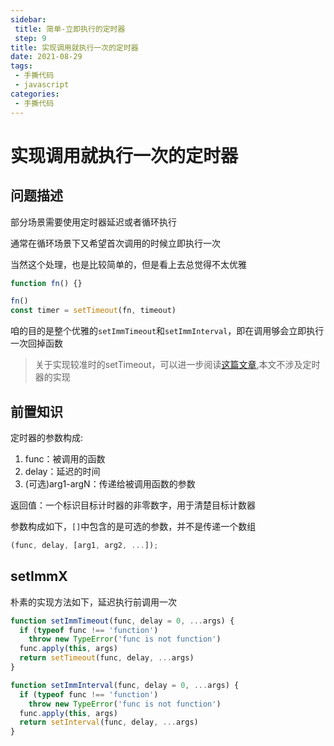 ```yaml
---
sidebar:
 title: 简单-立即执行的定时器
 step: 9
title: 实现调用就执行一次的定时器
date: 2021-08-29
tags:
 - 手撕代码
 - javascript
categories:
 - 手撕代码
---
```

# 实现调用就执行一次的定时器

## 问题描述
部分场景需要使用定时器延迟或者循环执行

通常在循环场景下又希望首次调用的时候立即执行一次

当然这个处理，也是比较简单的，但是看上去总觉得不太优雅
```js
function fn() {}

fn()
const timer = setTimeout(fn, timeout)
```

咱的目的是整个优雅的`setImmTimeout`和`setImmInterval`，即在调用够会立即执行一次回掉函数

>关于实现较准时的setTimeout，可以进一步阅读[这篇文章](https://mp.weixin.qq.com/s/JYfm8oiQmomkNnJIFWDkrQ),本文不涉及定时器的实现

## 前置知识
定时器的参数构成:
1. func：被调用的函数
2. delay：延迟的时间
3. (可选)arg1-argN：传递给被调用函数的参数

返回值：一个标识目标计时器的非零数字，用于清楚目标计数器

参数构成如下，`[]`中包含的是可选的参数，并不是传递一个数组
```js
(func, delay, [arg1, arg2, ...]);
```

## setImmX
朴素的实现方法如下，延迟执行前调用一次
```js
function setImmTimeout(func, delay = 0, ...args) {
  if (typeof func !== 'function')
    throw new TypeError('func is not function')
  func.apply(this, args)
  return setTimeout(func, delay, ...args)
}

function setImmInterval(func, delay = 0, ...args) {
  if (typeof func !== 'function')
    throw new TypeError('func is not function')
  func.apply(this, args)
  return setInterval(func, delay, ...args)
}
```
